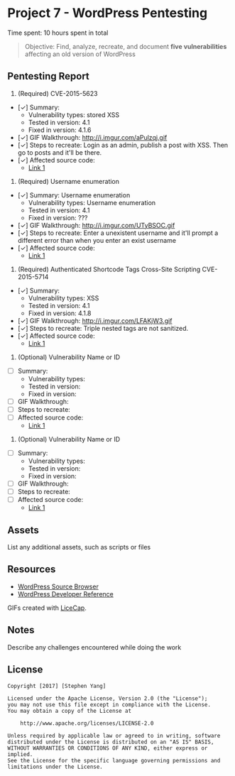 # Project 7 - WordPress Pentesting

Time spent: 10 hours spent in total

> Objective: Find, analyze, recreate, and document **five vulnerabilities** affecting an old version of WordPress

## Pentesting Report

1. (Required) CVE-2015-5623
  - [&#10003;] Summary: 
    - Vulnerability types: stored XSS
    - Tested in version: 4.1
    - Fixed in version: 4.1.6
  - [&#10003;] GIF Walkthrough: http://i.imgur.com/aPulzqj.gif
  - [&#10003;] Steps to recreate: Login as an admin, publish a post with XSS. Then go to posts and it'll be there.
  - [&#10003;] Affected source code:
    - [Link 1](https://cve.mitre.org/cgi-bin/cvename.cgi?name=CVE-2015-5622)
1. (Required) Username enumeration
  - [&#10003;] Summary: Username enumeration
    - Vulnerability types: Username enumeration
    - Tested in version: 4.1
    - Fixed in version: ???
  - [&#10003;] GIF Walkthrough: http://i.imgur.com/UTyBSOC.gif
  - [&#10003;] Steps to recreate: Enter a unexistent username and it'll prompt a different error than when you enter an exist username
  - [&#10003;] Affected source code:
    - [Link 1](https://core.trac.wordpress.org/browser/tags/version/src/source_file.php)
1. (Required) Authenticated Shortcode Tags Cross-Site Scripting CVE-2015-5714
  - [&#10003;] Summary: 
    - Vulnerability types: XSS
    - Tested in version: 4.1
    - Fixed in version: 4.1.8
  - [&#10003;] GIF Walkthrough: http://i.imgur.com/LFAKjW3.gif
  - [&#10003;] Steps to recreate: Triple nested tags are not sanitized.
  - [&#10003;] Affected source code:
    - [Link 1](http://blog.checkpoint.com/2015/09/15/finding-vulnerabilities-in-core-wordpress-a-bug-hunters-trilogy-part-iii-ultimatum/)
1. (Optional) Vulnerability Name or ID
  - [ ] Summary: 
    - Vulnerability types:
    - Tested in version:
    - Fixed in version: 
  - [ ] GIF Walkthrough: 
  - [ ] Steps to recreate: 
  - [ ] Affected source code:
    - [Link 1](https://core.trac.wordpress.org/browser/tags/version/src/source_file.php)
1. (Optional) Vulnerability Name or ID
  - [ ] Summary: 
    - Vulnerability types:
    - Tested in version:
    - Fixed in version: 
  - [ ] GIF Walkthrough: 
  - [ ] Steps to recreate: 
  - [ ] Affected source code:
    - [Link 1](https://core.trac.wordpress.org/browser/tags/version/src/source_file.php) 

## Assets

List any additional assets, such as scripts or files

## Resources

- [WordPress Source Browser](https://core.trac.wordpress.org/browser/)
- [WordPress Developer Reference](https://developer.wordpress.org/reference/)

GIFs created with [LiceCap](http://www.cockos.com/licecap/).

## Notes

Describe any challenges encountered while doing the work

## License

    Copyright [2017] [Stephen Yang]

    Licensed under the Apache License, Version 2.0 (the "License");
    you may not use this file except in compliance with the License.
    You may obtain a copy of the License at

        http://www.apache.org/licenses/LICENSE-2.0

    Unless required by applicable law or agreed to in writing, software
    distributed under the License is distributed on an "AS IS" BASIS,
    WITHOUT WARRANTIES OR CONDITIONS OF ANY KIND, either express or implied.
    See the License for the specific language governing permissions and
    limitations under the License.